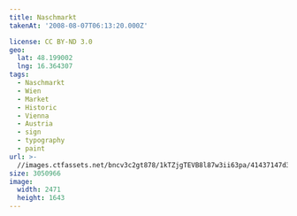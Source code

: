 ```yaml
---
title: Naschmarkt
takenAt: '2008-08-07T06:13:20.000Z'

license: CC BY-ND 3.0
geo:
  lat: 48.199002
  lng: 16.364307
tags:
  - Naschmarkt
  - Wien
  - Market
  - Historic
  - Vienna
  - Austria
  - sign
  - typography
  - paint
url: >-
  //images.ctfassets.net/bncv3c2gt878/1kTZjgTEVB8l87w3ii63pa/41437147d388de65abd702a086bb7b3a/naschmarkt_4383805311_o
size: 3050966
image:
  width: 2471
  height: 1643
---
```

